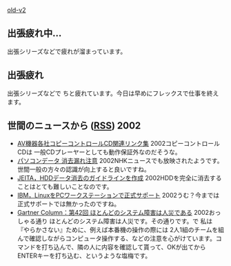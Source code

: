 [old-v2](ig020412-orig.html)

## 出張疲れ中…

出張シリーズなどで疲れが溜まっています。


## 出張疲れ

出張シリーズなどで ちと疲れています。今日は早めにフレックスで仕事を終えます。

## 世間のニュースから ([RSS](ig020412-news.xml)) 2002

* [AV機器各社コピーコントロールCD関連リンク集](http://www.watch.impress.co.jp/av/docs/link/cccdlink.htm)  2002コピーコントロールCDは 一般CDプレーヤーとしても動作保証外なのだそうな。
* [パソコンデータ 消去漏れ注意](http://www.nhk.or.jp/news/2002/04/12/grri84000000bhq9.html)  2002NHKニュースでも放映されたようです。世間一般の方々の認識が向上すると良いですね。
* [JEITA，HDDデータ消去のガイドラインを作成](http://www.zdnet.co.jp/news/bursts/0204/11/03.html)  2002HDDを完全に消去することはとても難しいことなのです。
* [IBM，LinuxをPCワークステーションで正式サポート](http://www.zdnet.co.jp/news/bursts/0204/11/04.html)  2002うむ？今までは正式サポートでは無かったのですね。
* [Gartner Column：第42回 ほとんどのシステム障害は人災である](http://www.zdnet.co.jp/enterprise/0204/08/02040888.html)  2002おっしゃる通り ほとんどのシステム障害は人災です。その通りです。で 私は『やらかさない』ために、例えば本番機の操作の際には 2人1組のチームを組んで確認しながらコンピュータ操作する、などの注意を心がけています。コマンドを打ち込んで、隣の人に内容を確認して貰って、OKが出てからENTERキーを打ち込む、というような塩梅です。